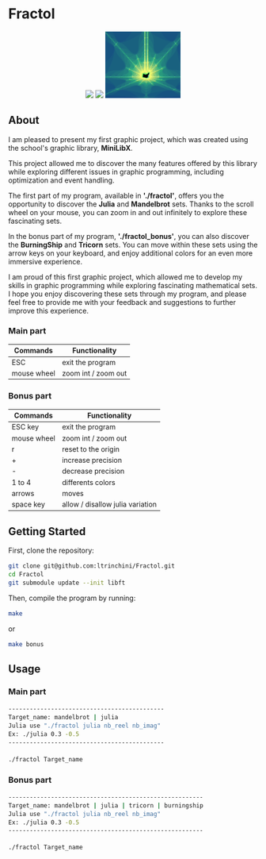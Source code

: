 # Fractol

<div style="display" align="center">
<img src="./rscs/Mandelbrot.gif" width="30%">
<img src="./rscs/Julia.gif" width="30%">
<img src="./rscs/Burningship.gif" width="30%">
</div>

## About

I am pleased to present my first graphic project, which was created using the school's graphic library, **MiniLibX**.

This project allowed me to discover the many features offered by this library while exploring different issues in graphic programming, including optimization and event handling.

The first part of my program, available in **'./fractol'**, offers you the opportunity to discover the **Julia** and **Mandelbrot** sets.
Thanks to the scroll wheel on your mouse, you can zoom in and out infinitely to explore these fascinating sets.

In the bonus part of my program, **'./fractol_bonus'**, you can also discover the **BurningShip** and **Tricorn** sets.
You can move within these sets using the arrow keys on your keyboard, and enjoy additional colors for an even more immersive experience.

I am proud of this first graphic project, which allowed me to develop my skills in graphic programming while exploring fascinating mathematical sets. I hope you enjoy discovering these sets through my program, and please feel free to provide me with your feedback and suggestions to further improve this experience.

### Main part
|Commands|Functionality|
|-|-|
|ESC| exit the program |
|mouse wheel| zoom int / zoom out|

### Bonus part
|Commands|Functionality|
|-|-|
|ESC key| exit the program |
|mouse wheel| zoom int / zoom out|
|r|reset to the origin|
|+|increase precision|
|-|decrease precision|
| 1 to 4 |differents colors|
|arrows| moves|
|space key| allow / disallow julia variation|

## Getting Started

First, clone the repository:

```` bash
git clone git@github.com:ltrinchini/Fractol.git
cd Fractol
git submodule update --init libft
````

Then, compile the program by running:
````bash
make
````
or
````bash
make bonus
````

## Usage

### Main part
```bash
--------------------------------------------
Target_name: mandelbrot | julia
Julia use "./fractol julia nb_reel nb_imag"
Ex: ./julia 0.3 -0.5
--------------------------------------------

./fractol Target_name
````

### Bonus part
```` bash
-------------------------------------------------------
Target_name: mandelbrot | julia | tricorn | burningship
Julia use "./fractol julia nb_reel nb_imag"
Ex: ./julia 0.3 -0.5
-------------------------------------------------------

./fractol Target_name
````

